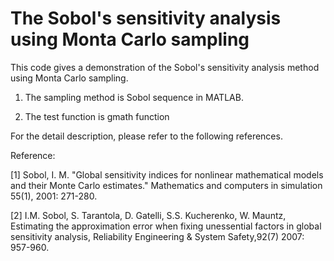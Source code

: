 # The Sobol's sensitivity analysis using Monta Carlo sampling

This code gives a demonstration of the Sobol's sensitivity analysis method using Monta Carlo sampling.

1. The sampling method is Sobol sequence in MATLAB.

2. The test function is gmath function

For the detail description, please refer to the following references. 


Reference:

[1] Sobol, I. M. "Global sensitivity indices for nonlinear mathematical models and their Monte Carlo estimates." Mathematics and computers in simulation 55(1), 2001: 271-280.

[2] I.M. Sobol, S. Tarantola, D. Gatelli, S.S. Kucherenko, W. Mauntz, Estimating the approximation error when fixing unessential factors in global sensitivity analysis, Reliability Engineering & System Safety,92(7) 2007: 957-960.
